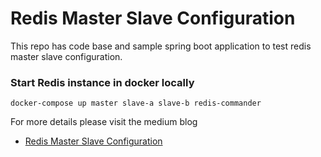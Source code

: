 # Redis Master Slave Configuration

This repo has code base and sample spring boot application to test redis master slave configuration.

### Start Redis instance in docker locally

```
docker-compose up master slave-a slave-b redis-commander
```

For more details please visit the medium blog
* [Redis Master Slave Configuration](https://eresh-zealous.medium.com/redis-master-slave-configuration-and-tested-in-spring-boot-3a68e7314b90)
